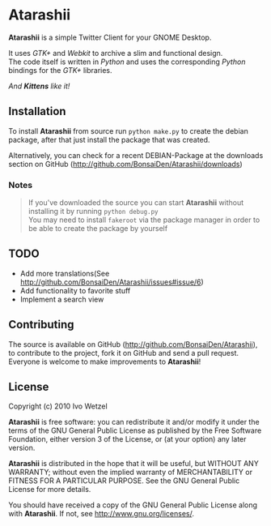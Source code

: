 # Atarashii
**Atarashii** is a simple Twitter Client for your GNOME Desktop.

It uses *GTK+* and *Webkit* to archive a slim and functional design.  
The code itself is written in *Python* and uses the corresponding *Python* bindings for the *GTK+* libraries.

*And **Kittens** like it!*

## Installation
To install **Atarashii** from source run `python make.py` to create the debian package, after that just install the package that was created. 

Alternatively, you can check for a recent DEBIAN-Package at the downloads section on GitHub (<http://github.com/BonsaiDen/Atarashii/downloads>)

### Notes
> If you've downloaded the source you can start **Atarashii** without installing it by running `python debug.py`  
> You may need to install `fakeroot` via the package manager in order to be able to create the package by yourself

## TODO
- Add more translations(See <http://github.com/BonsaiDen/Atarashii/issues#issue/6>)
- Add functionality to favorite stuff
- Implement a search view

## Contributing
The source is available on GitHub (<http://github.com/BonsaiDen/Atarashii>), to
contribute to the project, fork it on GitHub and send a pull request.
Everyone is welcome to make improvements to **Atarashii**!

## License
Copyright (c) 2010 Ivo Wetzel

**Atarashii** is free software: you can redistribute it and/or 
modify it under the terms of the GNU General Public License as published by
the Free Software Foundation, either version 3 of the License, or
(at your option) any later version.

**Atarashii** is distributed in the hope that it will be useful,
but WITHOUT ANY WARRANTY; without even the implied warranty of
MERCHANTABILITY or FITNESS FOR A PARTICULAR PURPOSE.  See the
GNU General Public License for more details.

You should have received a copy of the GNU General Public License along with
**Atarashii**. If not, see <http://www.gnu.org/licenses/>.

